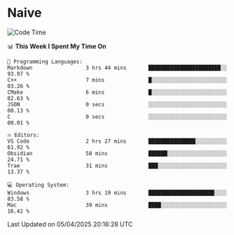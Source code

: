 # Naive
<!-- ## 日拱一卒，功不唐捐 -->
<!-- [![GitHub Streak](https://streak-stats.demolab.com/?user=XiaoXKKK)](https://git.io/streak-stats) -->
<!--START_SECTION:waka-->
![Code Time](http://img.shields.io/badge/Code%20Time-357%20hrs%2048%20mins-blue)

📊 **This Week I Spent My Time On** 

```text
💬 Programming Languages: 
Markdown                 3 hrs 44 mins       ███████████████████████░░   93.97 % 
C++                      7 mins              █░░░░░░░░░░░░░░░░░░░░░░░░   03.26 % 
CMake                    6 mins              █░░░░░░░░░░░░░░░░░░░░░░░░   02.63 % 
JSON                     0 secs              ░░░░░░░░░░░░░░░░░░░░░░░░░   00.13 % 
C                        0 secs              ░░░░░░░░░░░░░░░░░░░░░░░░░   00.01 % 

🔥 Editors: 
VS Code                  2 hrs 27 mins       ███████████████░░░░░░░░░░   61.92 % 
Obsidian                 58 mins             ██████░░░░░░░░░░░░░░░░░░░   24.71 % 
Trae                     31 mins             ███░░░░░░░░░░░░░░░░░░░░░░   13.37 % 

💻 Operating System: 
Windows                  3 hrs 19 mins       █████████████████████░░░░   83.58 % 
Mac                      39 mins             ████░░░░░░░░░░░░░░░░░░░░░   16.42 % 
```


 Last Updated on 05/04/2025 20:16:28 UTC
<!--END_SECTION:waka-->
